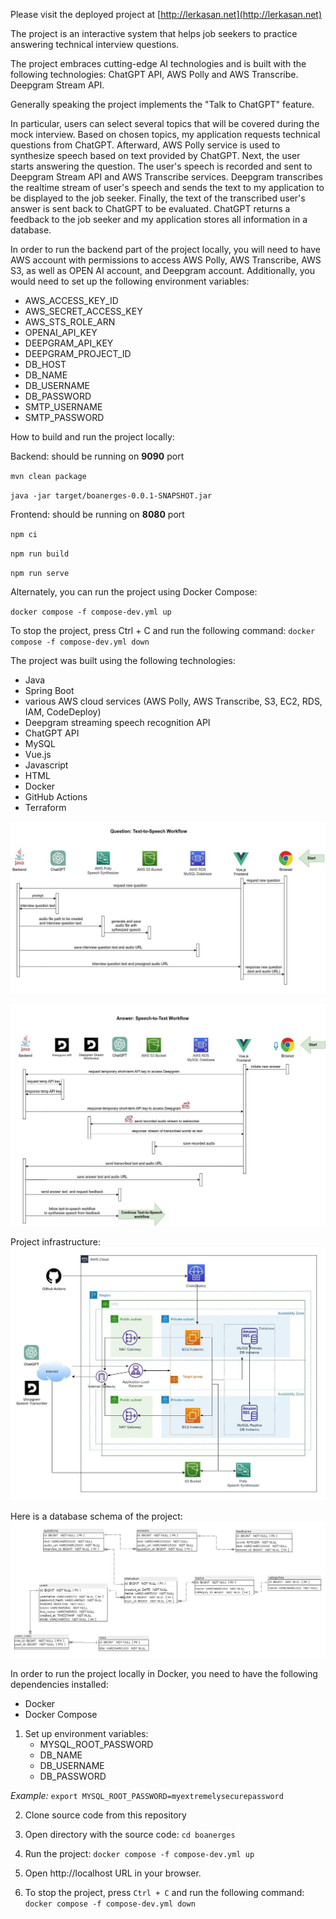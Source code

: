 Please visit the deployed project at [http://lerkasan.net](http://lerkasan.net)

The project is an interactive system that helps job seekers to practice answering technical interview questions.

The project embraces cutting-edge AI technologies and is built with the following technologies:
ChatGPT API, AWS Polly and AWS Transcribe. Deepgram Stream API.

Generally speaking the project implements the "Talk to ChatGPT" feature.

In particular, users can select several topics that will be covered during the mock interview.
Based on chosen topics, my application requests technical questions from ChatGPT. Afterward, AWS Polly service is used to synthesize speech based on text provided by ChatGPT.
Next, the user starts answering the question. The user's speech is recorded and sent to Deepgram Stream API and AWS Transcribe services. 
Deepgram transcribes the realtime stream of user's speech and sends the text to my application to be displayed to the job seeker.
Finally, the text of the transcribed user's answer is sent back to ChatGPT to be evaluated. ChatGPT returns a feedback to the job seeker and my application stores all information in a database.

In order to run the backend part of the project locally, you will need to have AWS account with permissions to access AWS Polly, AWS Transcribe, AWS S3, as well as OPEN AI account, and Deepgram account.
Additionally, you would need to set up the following environment variables:
- AWS_ACCESS_KEY_ID
- AWS_SECRET_ACCESS_KEY
- AWS_STS_ROLE_ARN
- OPENAI_API_KEY
- DEEPGRAM_API_KEY
- DEEPGRAM_PROJECT_ID
- DB_HOST
- DB_NAME
- DB_USERNAME
- DB_PASSWORD
- SMTP_USERNAME
- SMTP_PASSWORD

How to build and run the project locally:

Backend: should be running on **9090** port

`mvn clean package`

`java -jar target/boanerges-0.0.1-SNAPSHOT.jar`


Frontend: should be running on **8080** port

`npm ci`

`npm run build`

`npm run serve`

Alternately, you can run the project using Docker Compose:

`docker compose -f compose-dev.yml up`

To stop the project, press Ctrl + C and run the following command: `docker compose -f compose-dev.yml down`


The project was built using the following technologies:
- Java
- Spring Boot
- various AWS cloud services (AWS Polly, AWS Transcribe, S3, EC2, RDS, IAM, CodeDeploy)
- Deepgram streaming speech recognition API
- ChatGPT API
- MySQL
- Vue.js
- Javascript
- HTML
- Docker
- GitHub Actions
- Terraform

![text2speech.jpg](img%2Ftext2speech.jpg)

![speech2text.jpg](img%2Fspeech2text.jpg)

Project infrastructure:
![infrastructure _final.jpg](img%2Finfrastructure%20_final.jpg)

Here is a database schema of the project:
![database_schema.png](database_schema.png)

In order to run the project locally in Docker, you need to have the following dependencies installed:
- Docker
- Docker Compose

1. Set up environment variables:
   - MYSQL_ROOT_PASSWORD
   - DB_NAME
   - DB_USERNAME
   - DB_PASSWORD
   
_Example:_
`export MYSQL_ROOT_PASSWORD=myextremelysecurepassword`


2. Clone source code from this repository


3. Open directory with the source code:
`cd boanerges`


4. Run the project: `docker compose -f compose-dev.yml up`


5. Open http://localhost URL in your browser.


6. To stop the project, press `Ctrl + C` and run the following command: `docker compose -f compose-dev.yml down`
